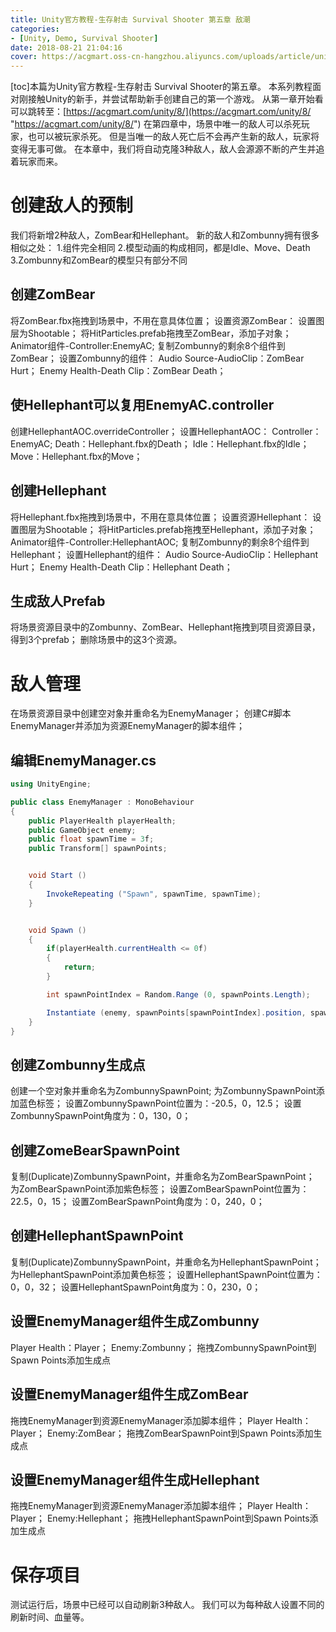 ```yaml
---
title: Unity官方教程-生存射击 Survival Shooter 第五章 敌潮
categories:
- [Unity, Demo, Survival Shooter]
date: 2018-08-21 21:04:16
cover: https://acgmart.oss-cn-hangzhou.aliyuncs.com/uploads/article/unity/demo/survival_shooter/cover.png
---
```


\[toc\]本篇为Unity官方教程-生存射击 Survival Shooter的第五章。 本系列教程面对刚接触Unity的新手，并尝试帮助新手创建自己的第一个游戏。 从第一章开始看可以跳转至：[https://acgmart.com/unity/8/](https://acgmart.com/unity/8/ "https://acgmart.com/unity/8/") 在第四章中，场景中唯一的敌人可以杀死玩家，也可以被玩家杀死。 但是当唯一的敌人死亡后不会再产生新的敌人，玩家将变得无事可做。 在本章中，我们将自动克隆3种敌人，敌人会源源不断的产生并追着玩家而来。

# 创建敌人的预制

我们将新增2种敌人，ZomBear和Hellephant。 新的敌人和Zombunny拥有很多相似之处： 1.组件完全相同 2.模型动画的构成相同，都是Idle、Move、Death 3.Zombunny和ZomBear的模型只有部分不同

## 创建ZomBear

将ZomBear.fbx拖拽到场景中，不用在意具体位置； 设置资源ZomBear： 设置图层为Shootable； 将HitParticles.prefab拖拽至ZomBear，添加子对象； Animator组件-Controller:EnemyAC; 复制Zombunny的剩余8个组件到ZomBear； 设置Zombunny的组件： Audio Source-AudioClip：ZomBear Hurt； Enemy Health-Death Clip：ZomBear Death；

## 使Hellephant可以复用EnemyAC.controller

创建HellephantAOC.overrideController； 设置HellephantAOC： Controller：EnemyAC; Death：Hellephant.fbx的Death； Idle：Hellephant.fbx的Idle； Move：Hellephant.fbx的Move；

## 创建Hellephant

将Hellephant.fbx拖拽到场景中，不用在意具体位置； 设置资源Hellephant： 设置图层为Shootable； 将HitParticles.prefab拖拽至Hellephant，添加子对象； Animator组件-Controller:HellephantAOC; 复制Zombunny的剩余8个组件到Hellephant； 设置Hellephant的组件： Audio Source-AudioClip：Hellephant Hurt； Enemy Health-Death Clip：Hellephant Death；

## 生成敌人Prefab

将场景资源目录中的Zombunny、ZomBear、Hellephant拖拽到项目资源目录，得到3个prefab； 删除场景中的这3个资源。

# 敌人管理

在场景资源目录中创建空对象并重命名为EnemyManager； 创建C#脚本EnemyManager并添加为资源EnemyManager的脚本组件；

## 编辑EnemyManager.cs

```csharp
using UnityEngine;

public class EnemyManager : MonoBehaviour
{
    public PlayerHealth playerHealth;
    public GameObject enemy;
    public float spawnTime = 3f;
    public Transform[] spawnPoints;


    void Start ()
    {
        InvokeRepeating ("Spawn", spawnTime, spawnTime);
    }


    void Spawn ()
    {
        if(playerHealth.currentHealth <= 0f)
        {
            return;
        }

        int spawnPointIndex = Random.Range (0, spawnPoints.Length);

        Instantiate (enemy, spawnPoints[spawnPointIndex].position, spawnPoints[spawnPointIndex].rotation);
    }
}
```

## 创建Zombunny生成点

创建一个空对象并重命名为ZombunnySpawnPoint; 为ZombunnySpawnPoint添加蓝色标签； 设置ZombunnySpawnPoint位置为：-20.5，0，12.5； 设置ZombunnySpawnPoint角度为：0，130，0；

## 创建ZomeBearSpawnPoint

复制(Duplicate)ZombunnySpawnPoint，并重命名为ZomBearSpawnPoint； 为ZomBearSpawnPoint添加紫色标签； 设置ZomBearSpawnPoint位置为：22.5，0，15； 设置ZomBearSpawnPoint角度为：0，240，0；

## 创建HellephantSpawnPoint

复制(Duplicate)ZombunnySpawnPoint，并重命名为HellephantSpawnPoint； 为HellephantSpawnPoint添加黄色标签； 设置HellephantSpawnPoint位置为：0，0，32； 设置HellephantSpawnPoint角度为：0，230，0；

## 设置EnemyManager组件生成Zombunny

Player Health：Player； Enemy:Zombunny； 拖拽ZombunnySpawnPoint到Spawn Points添加生成点

## 设置EnemyManager组件生成ZomBear

拖拽EnemyManager到资源EnemyManager添加脚本组件； Player Health：Player； Enemy:ZomBear； 拖拽ZomBearSpawnPoint到Spawn Points添加生成点

## 设置EnemyManager组件生成Hellephant

拖拽EnemyManager到资源EnemyManager添加脚本组件； Player Health：Player； Enemy:Hellephant； 拖拽HellephantSpawnPoint到Spawn Points添加生成点

# 保存项目

测试运行后，场景中已经可以自动刷新3种敌人。 我们可以为每种敌人设置不同的刷新时间、血量等。